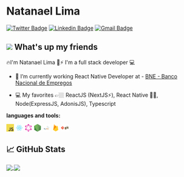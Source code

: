 # Natanael Lima

 [![Twitter Badge](https://img.shields.io/badge/-@Natanaelvich-1ca0f1?style=flat-square&labelColor=1ca0f1&logo=twitter&logoColor=white&link=https://twitter.com/natanaelvich)](https://twitter.com/natanaelvich) 
[![Linkedin Badge](https://img.shields.io/badge/-Natanael-blue?style=flat-square&logo=Linkedin&logoColor=white&link=https://www.linkedin.com/in/natanaelvich/)](https://www.linkedin.com/in/natanaelvich/) 
[![Gmail Badge](https://img.shields.io/badge/-taelima1997@gmail.com-c14438?style=flat-square&logo=Gmail&logoColor=white&link=mailto:taelima1997@gmail.com)](mailto:taelima1997@gmail.com)


## <img src="https://media.giphy.com/media/hvRJCLFzcasrR4ia7z/giphy.gif" width="30px"> What's up my friends
🔥I'm Natanael Lima 🚀⚡
I'm a full stack developer :computer:
 
- :rocket:   I’m currently working React Native Developer at - <a href="https://www.linkedin.com/company/bneempregos/" rel=noopener target="_blank">BNE - Banco Nacional de Empregos</a>

- :computer: My favorites 👉🏼 ReactJS (NextJS⚡️), React Native 💜💜, Node(ExpressJS, AdonisJS), Typescript

**languages and tools:**  

<code><img height="20" src="https://raw.githubusercontent.com/github/explore/80688e429a7d4ef2fca1e82350fe8e3517d3494d/topics/javascript/javascript.png"></code>
<code><img height="20" src="https://raw.githubusercontent.com/github/explore/80688e429a7d4ef2fca1e82350fe8e3517d3494d/topics/react/react.png"></code>
<code><img height="20" src="https://raw.githubusercontent.com/github/explore/5c058a388828bb5fde0bcafd4bc867b5bb3f26f3/topics/graphql/graphql.png"></code>
<code><img height="20" src="https://raw.githubusercontent.com/github/explore/80688e429a7d4ef2fca1e82350fe8e3517d3494d/topics/nodejs/nodejs.png"></code>
<code><img height="20" src="https://raw.githubusercontent.com/github/explore/80688e429a7d4ef2fca1e82350fe8e3517d3494d/topics/mysql/mysql.png"></code>
<code><img height="20" src="https://raw.githubusercontent.com/github/explore/80688e429a7d4ef2fca1e82350fe8e3517d3494d/topics/firebase/firebase.png"></code>
<code><img height="20" src="https://raw.githubusercontent.com/github/explore/80688e429a7d4ef2fca1e82350fe8e3517d3494d/topics/git/git.png"></code>

## &#x1f4c8; GitHub Stats

<a href="https://github.com/Natanaelvich">
  <img align="center" src="https://github-readme-stats.vercel.app/api/top-langs/?username=Natanaelvich&hide=java,html,tex&langs_count=3&theme=dracula" />
</a>
<a href="https://github.com/Natanaelvich">
  <img align="center" src="https://github-readme-stats.vercel.app/api?username=Natanaelvich&show_icons=true&theme=dracula&count_private=true&show_icons=true&line_height=27" />
</a> 
